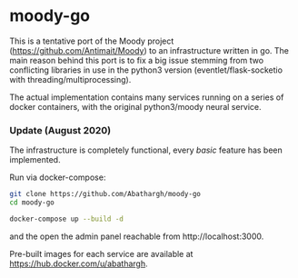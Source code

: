 # moody-go
This is a tentative port of the Moody project (https://github.com/Antimait/Moody) to an infrastructure written in go.
The main reason behind this port is to fix a big issue stemming from two conflicting libraries in use in the python3 
version (eventlet/flask-socketio with threading/multiprocessing).

The actual implementation contains many services running on a series of docker containers, with the original 
python3/moody neural service.

### Update (August 2020)

The infrastructure is completely functional, every _basic_ feature has been implemented.


Run via docker-compose:

```bash
git clone https://github.com/Abathargh/moody-go
cd moody-go

docker-compose up --build -d
```

and the open the admin panel reachable from http://localhost:3000.

Pre-built images for each service are available at https://hub.docker.com/u/abathargh.